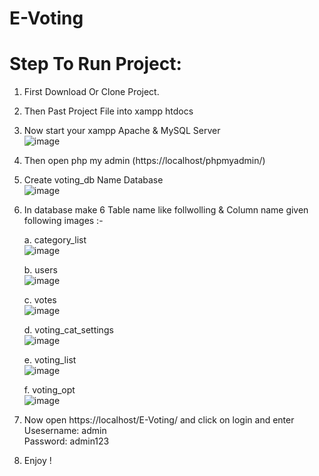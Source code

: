 # E-Voting

# Step To Run Project: 

1. First Download Or Clone Project.
2. Then Past Project File into xampp htdocs
3. Now start your xampp Apache & MySQL Server</br> ![image](https://user-images.githubusercontent.com/88943865/169752623-b982a4b3-f813-41b5-a99a-d9d0ae3e2aa6.png)
4. Then open php my admin (https://localhost/phpmyadmin/)
5. Create voting_db Name Database </br>
 ![image](https://user-images.githubusercontent.com/88943865/169751794-685450aa-f153-4d99-ba1f-0ab3fe78723a.png)</br>
4. In database make 6 Table name like follwolling & Column name given following images :- </br>

    a. category_list</br>
    ![image](https://user-images.githubusercontent.com/88943865/169753097-d3b55bbc-052f-40b0-a512-cdec2014a070.png)</br>
    
    b. users</br> 
   ![image](https://user-images.githubusercontent.com/88943865/169754037-53e47ed6-6ab9-44a8-8a72-eee9aa9b803f.png)</br>
    
    c. votes</br>
    ![image](https://user-images.githubusercontent.com/88943865/169753497-17cc169f-8b2b-4fd5-92e4-fdf4940845df.png)</br>

    d. voting_cat_settings</br>
    ![image](https://user-images.githubusercontent.com/88943865/169753630-201acee5-e9e9-4d05-b2b4-732653395ae8.png)</br>

    e. voting_list</br>
    ![image](https://user-images.githubusercontent.com/88943865/169753823-2111ada5-7f49-47c7-808e-cd9c1dc0aadf.png)</br>

    f. voting_opt</br>
    ![image](https://user-images.githubusercontent.com/88943865/169753882-b264df5f-e3d5-495e-8bf5-a39335c93358.png)</br>

5. Now open https://localhost/E-Voting/ and click on login and enter <br/>Usesername: admin </br> Password: admin123
 
7. Enjoy !
